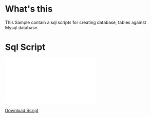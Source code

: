 # What's this

This Sample contain a sql scripts for creating database, tables against Mysql database.

# Sql Script

![brokerinfo](brokerinfo-mysql.sql)

[Download Script](brokerinfo-mysql.sql)
